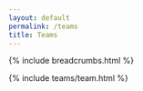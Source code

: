 ```yaml
---
layout: default
permalink: /teams
title: Teams
---
```


<main id="main">

  {% include breadcrumbs.html %}

  {% include teams/team.html %}

</main>